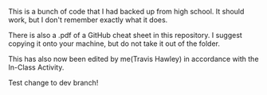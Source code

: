This is a bunch of code that I had backed up from high school. It should work, but I don't remember exactly what it does.

There is also a .pdf of a GitHub cheat sheet in this repository. I suggest copying it onto your machine, but do not take it out of the folder.


This has also now been edited by me(Travis Hawley) in accordance with the In-Class Activity.

Test change to dev branch!


